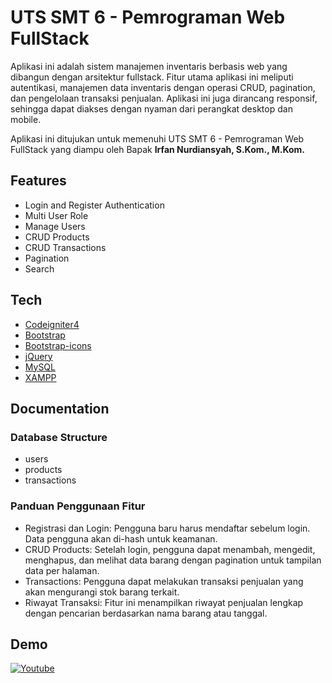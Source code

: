# UTS SMT 6 - Pemrograman Web FullStack

Aplikasi ini adalah sistem manajemen inventaris berbasis web yang dibangun dengan arsitektur fullstack. Fitur utama aplikasi ini meliputi autentikasi, manajemen data inventaris dengan operasi CRUD, pagination, dan pengelolaan transaksi penjualan. Aplikasi ini juga dirancang responsif, sehingga dapat diakses dengan nyaman dari perangkat desktop dan mobile.

Aplikasi ini ditujukan untuk memenuhi UTS SMT 6 - Pemrograman Web FullStack
yang diampu oleh Bapak **Irfan Nurdiansyah, S.Kom., M.Kom.**

## Features

- Login and Register Authentication
- Multi User Role
- Manage Users
- CRUD Products
- CRUD Transactions
- Pagination
- Search

## Tech

- [Codeigniter4]
- [Bootstrap]
- [Bootstrap-icons]
- [jQuery]
- [MySQL]
- [XAMPP]

## Documentation

### Database Structure

- users
- products
- transactions

### Panduan Penggunaan Fitur

- Registrasi dan Login: Pengguna baru harus mendaftar sebelum login. Data pengguna akan di-hash untuk keamanan.
- CRUD Products: Setelah login, pengguna dapat menambah, mengedit, menghapus, dan melihat data barang dengan pagination untuk tampilan data per halaman.
- Transactions: Pengguna dapat melakukan transaksi penjualan yang akan mengurangi stok barang terkait.
- Riwayat Transaksi: Fitur ini menampilkan riwayat penjualan lengkap dengan pencarian berdasarkan nama barang atau tanggal.

## Demo

[![Youtube](https://img.shields.io/youtube/views/_BTLdqCAzrA?style=social&label=Youtube)](https://youtu.be/_BTLdqCAzrA)

[Codeigniter4]: https://codeigniter.com/
[Bootstrap]: https://getbootstrap.com/
[Bootstrap-icons]: https://icons.getbootstrap.com/
[jQuery]: https://jquery.com/
[MySQL]: https://www.mysql.com/
[XAMPP]: https://www.apachefriends.org/download.html
